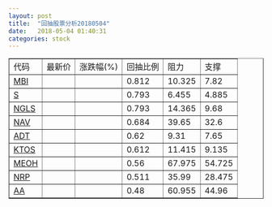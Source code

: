 ```yaml
---
layout: post
title:  "回抽股票分析20180504"
date:   2018-05-04 01:40:31
categories: stock
---
```

<script type="text/javascript">
var stockList = []
stockList.push('gb_mbi');
stockList.push('gb_s');
stockList.push('gb_ngls');
stockList.push('gb_nav');
stockList.push('gb_adt');
stockList.push('gb_ktos');
stockList.push('gb_meoh');
stockList.push('gb_nrp');
stockList.push('gb_aa');
</script>
<table border="1">
 <tr>
 <td>代码</td>
 <td>最新价</td>
 <td>涨跌幅(%)</td>
 <td>回抽比例</td>
 <td>阻力</td>
 <td>支撑</td>
</tr>
  <tr id="mbi">
  <td><a href="http://stock.finance.sina.com.cn/usstock/quotes/MBI.html" target="_blank">MBI</a></td><td></td><td></td><td>0.812</td><td>10.325</td><td>7.82</td></tr>
  <tr id="s">
  <td><a href="http://stock.finance.sina.com.cn/usstock/quotes/S.html" target="_blank">S</a></td><td></td><td></td><td>0.793</td><td>6.455</td><td>4.885</td></tr>
  <tr id="ngls">
  <td><a href="http://stock.finance.sina.com.cn/usstock/quotes/NGLS.html" target="_blank">NGLS</a></td><td></td><td></td><td>0.793</td><td>14.365</td><td>9.68</td></tr>
  <tr id="nav">
  <td><a href="http://stock.finance.sina.com.cn/usstock/quotes/NAV.html" target="_blank">NAV</a></td><td></td><td></td><td>0.684</td><td>39.65</td><td>32.6</td></tr>
  <tr id="adt">
  <td><a href="http://stock.finance.sina.com.cn/usstock/quotes/ADT.html" target="_blank">ADT</a></td><td></td><td></td><td>0.62</td><td>9.31</td><td>7.65</td></tr>
  <tr id="ktos">
  <td><a href="http://stock.finance.sina.com.cn/usstock/quotes/KTOS.html" target="_blank">KTOS</a></td><td></td><td></td><td>0.612</td><td>11.415</td><td>9.135</td></tr>
  <tr id="meoh">
  <td><a href="http://stock.finance.sina.com.cn/usstock/quotes/MEOH.html" target="_blank">MEOH</a></td><td></td><td></td><td>0.56</td><td>67.975</td><td>54.725</td></tr>
  <tr id="nrp">
  <td><a href="http://stock.finance.sina.com.cn/usstock/quotes/NRP.html" target="_blank">NRP</a></td><td></td><td></td><td>0.511</td><td>35.99</td><td>28.475</td></tr>
  <tr id="aa">
  <td><a href="http://stock.finance.sina.com.cn/usstock/quotes/AA.html" target="_blank">AA</a></td><td></td><td></td><td>0.48</td><td>60.955</td><td>44.96</td></tr>
</table>
